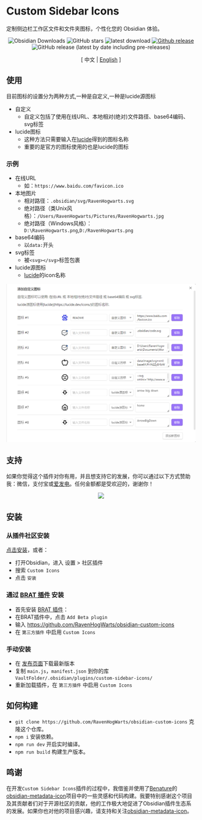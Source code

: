 # Custom Sidebar Icons

定制侧边栏工作区文件和文件夹图标，个性化您的 Obsidian 体验。

<div align="center">

![Obsidian Downloads](https://img.shields.io/badge/dynamic/json?logo=obsidian&color=%23483699&label=downloads&query=%24%5B%22custom-sidebar-icons%22%5D.downloads&url=https%3A%2F%2Fraw.githubusercontent.com%2Fobsidianmd%2Fobsidian-releases%2Fmaster%2Fcommunity-plugin-stats.json) ![GitHub stars](https://img.shields.io/github/stars/RavenHogWarts/obsidian-custom-icons?style=flat) ![latest download](https://img.shields.io/github/downloads/RavenHogWarts/obsidian-custom-icons/latest/total?style=plastic) 
[![Github release](https://img.shields.io/github/manifest-json/v/RavenHogWarts/obsidian-custom-icons?color=blue)](https://github.com/RavenHogWarts/obsidian-custom-icons/releases/latest) ![GitHub release (latest by date including pre-releases)](https://img.shields.io/github/v/release/RavenHogWarts/obsidian-custom-icons?include_prereleases&label=BRAT%20beta)

[ 中文 | [English](https://github.com/RavenHogWarts/obsidian-custom-icons/blob/master/README.md) ]

</div>

## 使用

目前图标的设置分为两种方式,一种是自定义,一种是lucide源图标
- 自定义
  - 自定义包括了使用在线URL、本地相对(绝对)文件路径、base64编码、svg标签
- lucide图标
  - 这种方法只需要输入在[lucide](https://lucide.dev/icons/)得到的图标名称
  - 重要的是官方的图标使用的也是lucide的图标

### 示例
- 在线URL
  - 如：`https://www.baidu.com/favicon.ico`
- 本地图片
  - 相对路径：`.obsidian/svg/RavenHogwarts.svg`
  - 绝对路径（类Unix风格）：`/Users/RavenHogwarts/Pictures/RavenHogwarts.jpg`
  - 绝对路径（Windows风格）：`D:\RavenHogwarts.png`,`D:/RavenHogwarts.png`
- base64编码
  - 以`data:`开头
- svg标签
  - 被`<svg></svg>`标签包裹
- lucide源图标
  - [lucide](https://lucide.dev/icons/)的icon名称

![Usage](attachment/Usage_ZH.png)

## 支持

如果你觉得这个插件对你有用，并且想支持它的发展，你可以通过以下方式赞助我：微信，支付宝或[爱发电](https://afdian.net/a/ravenhogwarts)。任何金额都是受欢迎的，谢谢你！

<p align="center">
<img src="https://s2.loli.net/2024/04/02/4lCUdaSf5bOXEPM.png" width="500px">
</p>

## 安装

### 从插件社区安装

[点击安装](https://obsidian.md/plugins?id=custom-sidebar-icons)，或者：

- 打开Obsidian，进入 设置 > 社区插件
- 搜索 `Custom Icons`
- 点击 `安装`

### 通过 [BRAT 插件](https://obsidian.md/plugins?id=obsidian42-brat) 安装

- 首先安装 [BRAT 插件](https://obsidian.md/plugins?id=obsidian42-brat)：
- 在BRAT插件中，点击 `Add Beta plugin`
- 输入 https://github.com/RavenHogWarts/obsidian-custom-icons
- 在 `第三方插件` 中启用 `Custom Icons`

### 手动安装

- 在 [发布页面](https://github.com/RavenHogWarts/obsidian-custom-icons/releases/latest)下载最新版本
- 复制 `main.js`，`manifest.json` 到你的库 `VaultFolder/.obsidian/plugins/custom-sidebar-icons/`
- 重新加载插件，在 `第三方插件` 中启用 `Custom Icons`

## 如何构建

- `git clone https://github.com/RavenHogWarts/obsidian-custom-icons` 克隆这个仓库。
- `npm i`  安装依赖。
- `npm run dev` 开启实时编译。
- `npm run build` 构建生产版本。

## 鸣谢

在开发`Custom Sidebar Icons`插件的过程中，我借鉴并使用了[Benature](https://github.com/Benature)的[obsidian-metadata-icon](https://github.com/Benature/obsidian-metadata-icon)项目中的一些灵感和代码构建。我要特别感谢这个项目及其贡献者们对于开源社区的贡献，他的工作极大地促进了Obsidian插件生态系的发展。如果你也对他的项目感兴趣，请支持和关注[obsidian-metadata-icon](https://github.com/Benature/obsidian-metadata-icon)。
